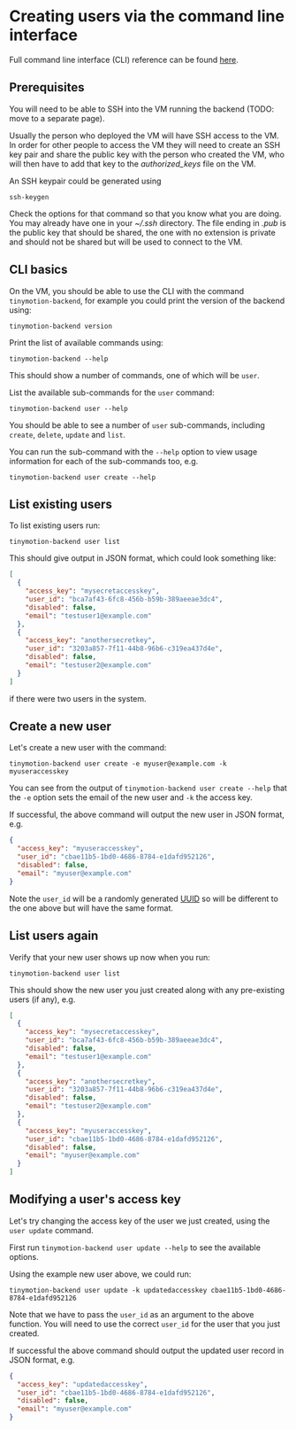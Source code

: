 # Creating users via the command line interface

Full command line interface (CLI) reference can be found [here](../reference/cli.md).

## Prerequisites

You will need to be able to SSH into the VM running the backend (TODO: move to a separate page).

Usually the person who deployed the VM will have SSH access to the VM. In order for other people to access the VM they will need to create
an SSH key pair and share the public key with the person who created the VM, who will then have to add that key to the *authorized_keys* file
on the VM.

An SSH keypair could be generated using

```
ssh-keygen
```

Check the options for that command so that you know what you are doing. You may already have one in your *~/.ssh* directory. The file ending in *.pub* is the public key that should be shared, the one with no extension
is private and should not be shared but will be used to connect to the VM.

## CLI basics

On the VM, you should be able to use the CLI with the command `tinymotion-backend`, for example you could print the version of the backend using:

```
tinymotion-backend version
```

Print the list of available commands using:

```
tinymotion-backend --help
```

This should show a number of commands, one of which will be `user`.

List the available sub-commands for the `user` command:

```
tinymotion-backend user --help
```

You should be able to see a number of `user` sub-commands, including `create`, `delete`, `update` and `list`.

You can run the sub-command with the `--help` option to view usage information for each of the sub-commands too, e.g.

```
tinymotion-backend user create --help
```

## List existing users

To list existing users run:

```
tinymotion-backend user list
```

This should give output in JSON format, which could look something like:

```json
[
  {
    "access_key": "mysecretaccesskey",
    "user_id": "bca7af43-6fc8-456b-b59b-389aeeae3dc4",
    "disabled": false,
    "email": "testuser1@example.com"
  },
  {
    "access_key": "anothersecretkey",
    "user_id": "3203a857-7f11-44b8-96b6-c319ea437d4e",
    "disabled": false,
    "email": "testuser2@example.com"
  }
]
```
if there were two users in the system.

## Create a new user

Let's create a new user with the command:

```
tinymotion-backend user create -e myuser@example.com -k myuseraccesskey
```

You can see from the output of `tinymotion-backend user create --help` that the `-e` option sets the email of the new user and `-k` the access key.

If successful, the above command will output the new user in JSON format, e.g.

```json
{
  "access_key": "myuseraccesskey",
  "user_id": "cbae11b5-1bd0-4686-8784-e1dafd952126",
  "disabled": false,
  "email": "myuser@example.com"
}
```

Note the `user_id` will be a randomly generated [UUID](https://en.wikipedia.org/wiki/Universally_unique_identifier) so will be different to the one above but will have the same format.

## List users again

Verify that your new user shows up now when you run:

```
tinymotion-backend user list
```

This should show the new user you just created along with any pre-existing users (if any), e.g.

```json
[
  {
    "access_key": "mysecretaccesskey",
    "user_id": "bca7af43-6fc8-456b-b59b-389aeeae3dc4",
    "disabled": false,
    "email": "testuser1@example.com"
  },
  {
    "access_key": "anothersecretkey",
    "user_id": "3203a857-7f11-44b8-96b6-c319ea437d4e",
    "disabled": false,
    "email": "testuser2@example.com"
  },
  {
    "access_key": "myuseraccesskey",
    "user_id": "cbae11b5-1bd0-4686-8784-e1dafd952126",
    "disabled": false,
    "email": "myuser@example.com"
  }
]
```

## Modifying a user's access key

Let's try changing the access key of the user we just created, using the `user update` command.

First run `tinymotion-backend user update --help` to see the available options.

Using the example new user above, we could run:

```
tinymotion-backend user update -k updatedaccesskey cbae11b5-1bd0-4686-8784-e1dafd952126
```

Note that we have to pass the `user_id` as an argument to the above function. You will need to use the correct `user_id` for the user that you just created.

If successful the above command should output the updated user record in JSON format, e.g.

```json
{
  "access_key": "updatedaccesskey",
  "user_id": "cbae11b5-1bd0-4686-8784-e1dafd952126",
  "disabled": false,
  "email": "myuser@example.com"
}
```
